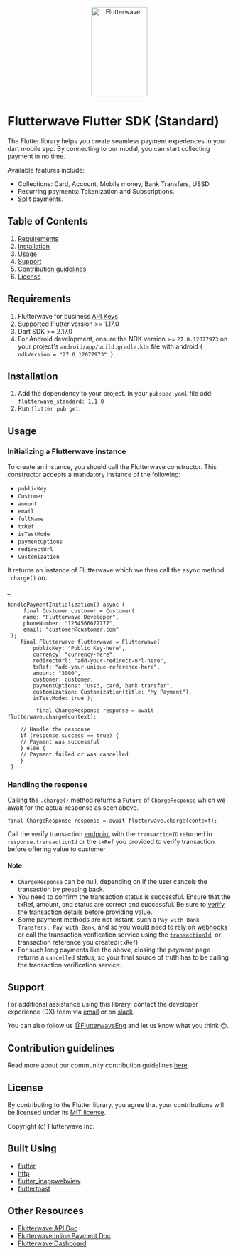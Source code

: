 <p align="center">    
   <img title="Flutterwave" height="200" src="https://flutterwave.com/images/logo/full.svg" width="50%"/>  
</p>

# Flutterwave Flutter SDK (Standard)

The Flutter library helps you create seamless payment experiences in your dart mobile app. By connecting to our modal, you can start collecting payment in no time.

Available features include:

- Collections: Card, Account, Mobile money, Bank Transfers, USSD.
- Recurring payments: Tokenization and Subscriptions.
- Split payments.

## Table of Contents

1. [Requirements](#requirements)
2. [Installation](#installation)
3. [Usage](#usage)
4. [Support](#support)
5. [Contribution guidelines](#contribution-guidelines)
6. [License](#license)

## Requirements

1. Flutterwave for business [API Keys](https://developer.flutterwave.com/docs/integration-guides/authentication)
2. Supported Flutter version >= 1.17.0
3. Dart SDK >= 2.17.0
4. For Android development, ensure the NDK version >= `27.0.12077973` on your project's `android/app/build.gradle.kts` file with android `{ ndkVersion = "27.0.12077973" }`.

## Installation

1. Add the dependency to your project. In your `pubspec.yaml` file add: `flutterwave_standard: 1.1.0`
2. Run `flutter pub get`.

## Usage

### Initializing a Flutterwave instance

To create an instance, you should call the Flutterwave constructor. This constructor accepts a mandatory instance of the following:

- `publicKey`
- `Customer`
- `amount`
- `email`
- `fullName`
- `txRef`
- `isTestMode`
- `paymentOptions`
- `redirectUrl`
- `Customization`

It returns an instance of Flutterwave which we then call the async method `.charge()` on.

\_

    handlePaymentInitialization() async {
    	 final Customer customer = Customer(
    	 name: "Flutterwave Developer",
    	 phoneNumber: "1234566677777",
         email: "customer@customer.com"
     );
        final Flutterwave flutterwave = Flutterwave(
            publicKey: "Public Key-here",
    		currency: "currency-here",
            redirectUrl: "add-your-redirect-url-here",
            txRef: "add-your-unique-reference-here",
            amount: "3000",
            customer: customer,
            paymentOptions: "ussd, card, bank transfer",
            customization: Customization(title: "My Payment"),
            isTestMode: true );

             final ChargeResponse response = await flutterwave.charge(context);

        // Handle the response
        if (response.success == true) {
        // Payment was successful
        } else {
        // Payment failed or was cancelled
        }
     }

### Handling the response

Calling the `.charge()` method returns a `Future` of `ChargeResponse` which we await for the actual response as seen above.

    final ChargeResponse response = await flutterwave.charge(context);

Call the verify transaction [endpoint](https://developer.flutterwave.com/docs/transaction-verification) with the `transactionID` returned in `response.transactionId` or the `txRef` you provided to verify transaction before offering value to customer

#### Note
- `ChargeResponse` can be null, depending on if the user cancels the transaction by pressing back.
- You need to confirm the transaction status is successful. Ensure that the txRef, amount, and status are correct and successful. Be sure to [verify the transaction details](https://developer.flutterwave.com/docs/transaction-verification) before providing value.
- Some payment methods are not instant, such a `Pay with Bank Transfers, Pay with Bank`, and so you would need to rely on [webhooks](https://developer.flutterwave.com/docs/webhooks) or call the transaction verification service using the [`transactionId`](https://developer.flutterwave.com/reference/verify-transaction), or transaction reference you created(`txRef`)
- For such long payments like the above, closing the payment page returns a `cancelled` status, so your final source of truth has to be calling the transaction verification service.


## Support
For additional assistance using this library, contact the developer experience (DX) team via [email](mailto:developers@flutterwavego.com) or on [slack](https://bit.ly/34Vkzcg).

You can also follow us [@FlutterwaveEng](https://twitter.com/FlutterwaveEng) and let us know what you think 😊.


## Contribution guidelines
Read more about our community contribution guidelines [here](CONTRIBUTING.md).


## License
By contributing to the Flutter library, you agree that your contributions will be licensed under its [MIT license](/LICENSE).

Copyright (c) Flutterwave Inc.

## Built Using
- [flutter](https://flutter.dev/)
- [http](https://pub.dev/packages/http)
- [flutter_inappwebview](https://pub.dev/packages/flutter_inappwebview)
- [fluttertoast](https://pub.dev/packages/fluttertoast)

<a id="references"></a>

## Other Resources
- [Flutterwave API Doc](https://developer.flutterwave.com)
- [Flutterwave Inline Payment Doc](https://developer.flutterwave.com/docs/inline)
- [Flutterwave Dashboard](https://dashboard.flutterwave.com/login)
